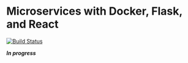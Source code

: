 # Microservices with Docker, Flask, and React

[![Build Status](https://travis-ci.org/tlabna/testdriven-app.svg?branch=master)](https://travis-ci.org/tlabna/testdriven-app)

***In progress***